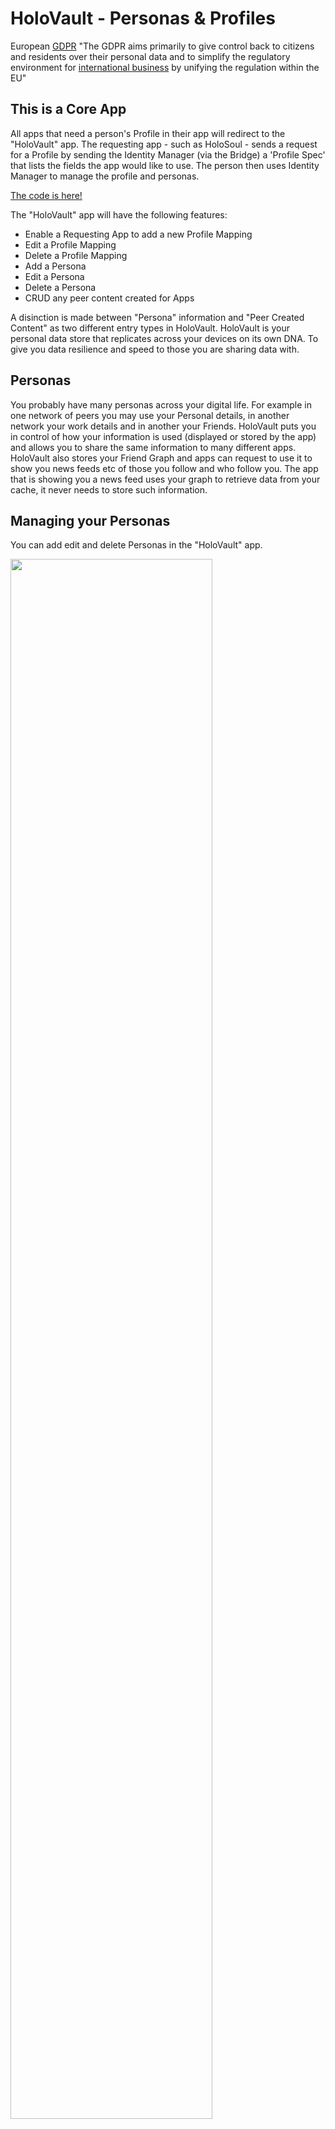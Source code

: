# HoloVault - Personas & Profiles
European [GDPR](!https://en.wikipedia.org/wiki/General_Data_Protection_Regulation) "The GDPR aims primarily to give control back to citizens and residents over their personal data and to simplify the regulatory environment for [international business](https://en.wikipedia.org/wiki/International_business "International business") by unifying the regulation within the EU"

## This is a Core App
All apps that need a person's Profile in their app will redirect to the "HoloVault" app. The requesting app - such as HoloSoul - sends a request for a Profile by sending the Identity Manager (via the Bridge) a 'Profile Spec' that lists the fields the app would like to use. The person then uses Identity Manager to manage the profile and personas.

[The code is here!](https://github.com/holochain/holo-vault)

The "HoloVault" app will have the following features:

- Enable a Requesting App to add a new Profile Mapping
- Edit a Profile Mapping
- Delete a Profile Mapping
- Add a Persona
- Edit a Persona
- Delete a Persona
- CRUD any peer content created for Apps

A disinction is made between "Persona" information and "Peer Created Content" as two different entry types in HoloVault.  HoloVault is your personal data store that replicates across your devices on its own DNA. To give you data resilience and speed to those you are sharing data with.

## Personas
You probably have many personas across your digital life.  For example in one network of peers you may use your Personal details, in another network your work details and in another your Friends. HoloVault puts you in control of how your information is used (displayed or stored by the app) and allows you to share the same information to many different apps. HoloVault also stores your Friend Graph and apps can request to use it to show you news feeds etc of those you follow and who follow you. The app that is showing you a news feed uses your graph to retrieve data from your cache, it never needs to store such information.

## Managing your Personas

You can add edit and delete Personas in the "HoloVault" app.

<img src="holo-vault1.svg" width="80%" />

### Demo
You can try out the UI on the links below.  Make sure you read the *Notes* section.

[Create a New Persona](https://holochain.github.io/holo-vault/?selectedKind=HoloVault%2FPersona&selectedStory=New%20Persona&full=0&addons=1&stories=1&panelRight=0&addonPanel=storybook%2Fnotes%2Fpanel)
[Edit an Existing Persona](https://holochain.github.io/holo-vault/?selectedKind=HoloVault%2FPersona&selectedStory=Edit%20Existing%20Persona&full=0&addons=1&stories=1&panelRight=0&addonPanel=storybook%2Fnotes%2Fpanel)

## Persona Entries
```jsx=
[
    {
        "name": "Personal",
        "personaFields": [
            {"firstName": "Phil"},
            {"lastName": "Beadle"},
            {"address": "123 Holochain Road"},
            {"suburb": "Burwood"},
            {"city": "Melbourne"}
        ]
    },
    {
        "name": "Work",
        "personaFields": [
            {"firstName": "Philip"},
            {"lastName": "Beadle"},
            {"role": "Chief Engineer"},
             {"location": "Melbourne"}
        ]
    },
    {
        "name": "Friends",
        "personaFields": [
            "nickName": "@philt3r",
            "hobby": "DJ"
        ]
    }
]
```

## Managing your Profiles

You can add edit and delete Profiles in the "HoloVault" app.

<img src="holo-vault-profiles.svg" width="80%" />


### Demo
You can try out the UI on the links below.  Make sure you read the *Notes* section.
[List all Profiles](https://holochain.github.io/holo-vault/?selectedKind=HoloVault%2FProfile&selectedStory=List%20of%20Profiles&full=0&addons=1&stories=1&panelRight=0&addonPanel=storybook%2Fnotes%2Fpanel)
[Create a New Profile with no existing Personas](https://holochain.github.io/holo-vault/?selectedKind=HoloVault%2FProfile&selectedStory=New%20Profile%20no%20Existing%20Personas&full=0&addons=1&stories=1&panelRight=0&addonPanel=storybook%2Fnotes%2Fpanel)
[Create a New Profile with existing Personas](https://holochain.github.io/holo-vault/?selectedKind=HoloVault%2FProfile&selectedStory=New%20Profile%20with%20Existing%20Personas&full=0&addons=1&stories=1&panelRight=0&addonPanel=storybook%2Fnotes%2Fpanel)

### Profile Spec
Send a Profile Spec to "HoloVault" to enable the person using your app to manage their profile for your app.
```jsx=

{
  "id": "HoloSoul",
  "source-dna": "QmZ4CP5unaghnmxbJkSBwobehgcF5VdcKLPimXEkwVTUYh",
  "type": "object",
  "expiry": "2018-12-12T01:01:10+00:00",
  "requiredFields": ["firstname", "address", "suburb"],
  "profile": [
    {
      "appLabel": "firstname",
      "display": "First Name",
      "required": true,
      "type": "string",
      "usage": [
        {
          "type": "display",
          "reason": "So we can show your name when people click your handle"
        },
        {
          "type": "store",
          "reason": "So we can keep a record of who we sent the order to"
        }
      ]
    },
    {
      "appLabel": "address",
      "display": "Address",
      "required": true,
      "type": "string",
      "usage": [
        {
          "type": "store",
          "reason": "So we can keep records of where we sent your order"
        }
      ]
    },
    {
      "appLabel": "suburb",
      "display": "Suburb",
      "required": true,
      "type": "string",
      "usage": [
        {
          "type": "store",
          "reason": "So we can keep records of where we sent your order"
        }
      ]
    },
    {
      "appLabel": "city",
      "display": "City",
      "required": true,
      "type": "string",
      "usage": [
        {
          "type": "store",
          "reason": "So we can keep records of where we sent your order"
        }
      ]
    }
  ]
}
```

### Creating a new Persona and Profile Mapping

The following message sequence diagram shows how a person would create a new Profile.  The app requesting the profile must display a reason it needs each of the fields it has requested. People can then confirm that their profile information has been used as requested by checking the contents of the requesting apps DHT and Chain. A warrant for the app my be issued by Identity Manager if found to be misusing people's profile information.
[Show List of Apps Installed](https://holochain.github.io/holo-vault/?selectedKind=Cells%2FCells&selectedStory=List%20of%20Cells&full=0&addons=1&stories=1&panelRight=0&addonPanel=storybook%2Fnotes%2Fpanel)

<img src="holo-vault-new-profile.svg" width="80%" />

The Profile Mapping looks like this:

```jsx=
{
  "id": "HoloSoul",
  "source-dna": "QmZ4CP5unaghnmxbJkSBwobehgcF5VdcKLPimXEkwVTUYh",
  "type": "object",
  "expiry": "2018-12-12T01:01:10+00:00",
  "profile":
    {
      "firstname": "Work.firstname"
      "address": "Work.address"
      "suburb": "Work.suburb"
      "city": "Work.city"
    }
}
```

In this example the following object is returned to the RequestingAppUI when it sends the Hash Key of the above Profile Mapping

#### Profile Object
```jsx=
    {
        "firstname": "Phil",
        "address": "123 Holochain Road",
        "suburb": "Burwood",
        "city": "Melbourne"
    }
```

The following sequence shows how the RequestingApp would show an existing profile for a person by querying the field names in the request mapping.
Iterate through each field and query for the Persona using the Prefix of the field.  ie Work.firstname, query for

<img src="holo-vault-profile-map.svg" width="80%" />

```jsx=

#Update each field by iterating the the keys of the profile object in the mapping and parsing the key into the Persona name & Field name.

   {
      "id": "HoloSoul",
      "source-dna": "QmZ4CP5unaghnmxbJkSBwobehgcF5VdcKLPimXEkwVTUYh",
      "type": "object",
      "expiry": "2018-12-12T01:01:10+00:00",
      "profile":
        {
          "firstname": "Work.firstname"
          "address": "Work.address"
          "suburb": "Work.suburb"
          "city": "Work.city"
        }
    }

    var firstname = query({Return:{Entries:true},
    {Constrain:{EntryTypes:["Persona"],
    Equals:{"name":"Personal"}})[0]['firstname']

```

# Peer Created Content
Every piece of data you create and want to **maintain control over** is kept in HoloVault by you and shared by you at your discretion.  This includes a HOLO rate to use the piece of data.  Apps then use "request spec files" to request to read your data.  You map any fields that don't auto map and grant premission for a period of time.
Apps that ask for peer content such as HoloChat and Clutter will ask you if you want to store the data you create in your "HoloVault".

When you first start using an app you can enter the content they request through HoloVault. Once you become confident that the app is using your data as you specified then you can use the apps UI (Should be a better more targeted experice) to manage content.

## Forensic Auditing - Attack Factory
At any time people can use HoloVault to do a forensic scan on any apps chain and dht to give them confidence the app is managing your data as specified.

<img src="holo-vault-forensic.svg" width="80%" />


# Permalinks App
Permanent public storage of a piece of peer created content data.

## Gamification Data

Reputation & Experience and other metrics about you on different apps should also be **your data** and kept in HoloVault.  Apps then request to result of a gamification algo based on your data, they dont need your data just the results.  Ie the result is creating a leaderboard.

## Get rewarded for your insights
The model at the moment is that everything we add to the internet via Facebook, Twitter etc is used in advertising algorithms, we are the product. it si not necessary for these data mining companies to actually own your data, what they want is the insight. With HoloVault you could run an advertisers algorithm and get paid to publish the result back to them.
